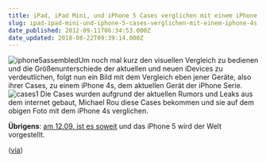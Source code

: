 ```yaml
---
title: iPad, iPad Mini, und iPhone 5 Cases verglichen mit einem iPhone 4S
slug: ipad-ipad-mini-und-iphone-5-cases-verglichen-mit-einem-iphone-4s
date_published: 2012-09-11T06:34:53.000Z
date_updated: 2018-08-22T09:39:14.000Z
---
```


![iphone5assembled](//picdump.thafaker.de/2012/08/iphone5assembled-100x100.jpg)Um noch mal kurz den visuellen Vergleich zu bedienen und die Größenunterschiede der aktuellen und neuen iDevices zu verdeutlichen, folgt nun ein Bild mit dem Vergleich eben jener Geräte, also ihrer Cases, zu einem iPhone 4s, dem aktuellen Gerät der iPhone Serie. 
![cases1](//picdump.thafaker.de/2012/09/cases1.jpg)
Die Cases wurden aufgrund der aktuellen Rumors und Leaks aus dem internet gebaut, Michael Rou diese Cases bekommen und sie auf dem obigen Foto mit dem iPhone 4s verglichen.

**Übrigens**: [am 12.09. ist es soweit](__GHOST_URL__/yerba-buena-center-ist-fertig-dekoriert-langgezogene-icons-deuten-auf-ein-groseres-iphone-5-hin/) und das iPhone 5 wird der Welt vorgestellt.

([via](http://www.macrumors.com/2012/09/10/ipad-ipad-mini-and-iphone-5-cases-compared-to-an-iphone-4s/))
